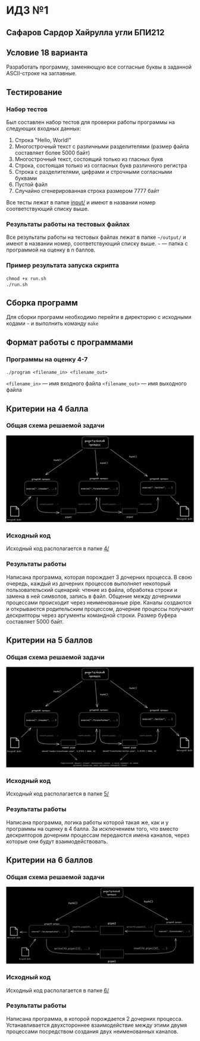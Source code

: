 # ИДЗ №1

## Сафаров Сардор Хайрулла угли БПИ212

## Условие 18 варианта

Разработать программу, заменяющую все согласные буквы в заданной ASCII-строке на заглавные.

## Тестирование

### Набор тестов

Был составлен набор тестов для проверки работы программы на следующих входных данных:

1. Строка "Hello, World!"
2. Многострочный текст с различными разделителями (размер файла составляет более 5000 байт)
3. Многострочный текст, состоящий только из гласных букв
4. Строка, состоящая только из согласных букв различного регистра
5. Строка с разделителями, цифрами и строчными согласными буквами
6. Пустой файл
7. Случайно сгенерированная строка размером 7777 байт

Все тесты лежат в папке [input/](input/) и имеют в названии номер соответствующий списку выше.


### Результаты работы на тестовых файлах

Все результаты работы на тестовых файлах лежат в папке `~/output/` и имеют в названии номер, соответствующий списку выше. `~` &mdash; папка с программой на оценку в n баллов.

### Пример результата запуска скрипта

``` shell
chmod +x run.sh
./run.sh
```

## Сборка программ

Для сборки программ необходимо перейти в директорию с исходными кодами `~` и выполнить команду `make`

## Формат работы с программами

### Программы на оценку 4-7

``` shell
./program <filename_in> <filename_out>
```

`<filename_in>` &mdash; имя входного файла
`<filename_out>` &mdash; имя выходного файла

## Критерии на 4 балла

### Общая схема решаемой задачи

![4.png](img/4.png)

### Исходный код

Исходный код располагается в папке [4/](4/)

### Результаты работы

Написана программа, которая порождает 3 дочерних процесса. В свою очередь, каждый из дочерних процессов выполняет некоторый пользовательский сценарий: чтение из файла, обработка строки и замена в ней символов, запись в файл. Общение между дочерними процессами происходит через неименованные pipe. Каналы создаются и открываются родительским процессом, дочерние процессы получают дескрипторы через аргументы командной строки. Размер буфера составляет 5000 байт.

## Критерии на 5 баллов

### Общая схема решаемой задачи

![5.png](img/5.png)

### Исходный код

Исходный код располагается в папке [5/](5/)

### Результаты работы

Написана программа, логика работы которой такая же, как и у программы на оценку в 4 балла. За исключением того, что вместо дескрипторов дочерним процессам передаются имена каналов, через которые они будут взаимодействовать.

## Критерии на 6 баллов

### Общая схема решаемой задачи

![6.png](img/6.png)

### Исходный код

Исходный код располагается в папке [6/](6/)

### Результаты работы

Написана программа, в которой порождается 2 дочерних процесса. Устанавливается двухстороннее взаимодействие между этими двумя процессами посредством создания двух неименованных каналов.

